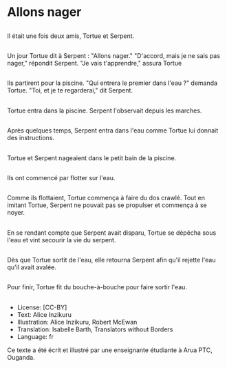 # Allons nager

##
Il était une fois deux
amis, Tortue et Serpent.

##
Un jour Tortue dit à
Serpent : "Allons
nager."
"D'accord, mais je ne
sais pas nager,"
répondit Serpent.
"Je vais t'apprendre,"
assura Tortue

##
Ils partirent pour la
piscine. "Qui entrera le
premier dans l'eau ?"
demanda Tortue.
"Toi, et je te
regarderai," dit Serpent.

##
Tortue entra dans la piscine. Serpent l'observait depuis les
marches.

##
Après quelques temps, Serpent entra dans l'eau comme
Tortue lui donnait des instructions.

##
Tortue et Serpent nageaient dans le petit bain de la piscine.

##
Ils ont commencé par flotter sur l'eau.

##
Comme ils flottaient,
Tortue commença à
faire du dos crawlé.
Tout en imitant Tortue,
Serpent ne pouvait pas
se propulser et
commença à se noyer.

##
En se rendant compte que Serpent avait disparu, Tortue se
dépêcha sous l'eau et vint secourir la vie du serpent.

##
Dès que Tortue sortit de
l'eau, elle retourna
Serpent afin qu'il rejette
l'eau qu'il avait avalée.

##
Pour finir, Tortue fit du bouche-à-bouche pour faire sortir
l'eau.

##
* License: [CC-BY]
* Text: Alice Inzikuru
* Illustration: Alice Inzikuru, Robert McEwan
* Translation: Isabelle Barth, Translators without Borders
* Language: fr

Ce texte a été écrit et illustré par
une enseignante étudiante à Arua
PTC, Ouganda.
